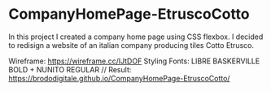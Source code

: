 # CompanyHomePage-EtruscoCotto
In this project I created a company home page using CSS flexbox. I decided to redisign a website of an italian company producing tiles Cotto Etrusco.

Wireframe: https://wireframe.cc/IJtDOF 
Styling
Fonts: LIBRE BASKERVILLE BOLD + NUNITO REGULAR
//
Result: https://brododigitale.github.io/CompanyHomePage-EtruscoCotto/ 

